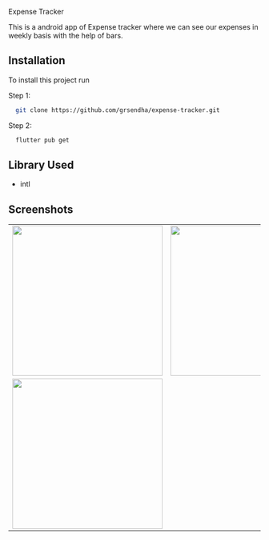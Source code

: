 
Expense Tracker

This is a android app of Expense tracker where we can see our expenses in weekly basis with the help of bars.



## Installation

To install this project run

Step 1: 
```bash
  git clone https://github.com/grsendha/expense-tracker.git
```
Step 2:
```bash
  flutter pub get 
```





## Library Used

- intl


## Screenshots

|                                      |                                      |
| ------------------------------------ | ------------------------------------ |
| <img src="assets/images/1.jpg"  width="300"/> | <img src="assets/images/2.jpg"  width="300"/> |
| <img src="assets/images/3.jpg" width="300"/>  | 



